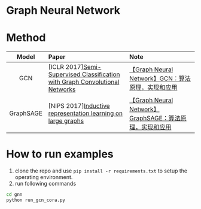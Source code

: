 # Graph Neural Network

# Method


|   Model   | Paper                                                                                                                      | Note                                                                                        |
| :-------: | :------------------------------------------------------------------------------------------------------------------------- | :------------------------------------------------------------------------------------------ |
| GCN  | [ICLR 2017][Semi-Supervised Classification with Graph Convolutional Networks](https://arxiv.org/pdf/1609.02907) | [【Graph Neural Network】GCN：算法原理，实现和应用](https://zhuanlan.zhihu.com/p/78624225)  |
| GraphSAGE  | [NIPS 2017][Inductive representation learning on large graphs](https://papers.nips.cc/paper/6703-inductive-representation-learning-on-large-graphs.pdf) | [【Graph Neural Network】GraphSAGE：算法原理，实现和应用](https://zhuanlan.zhihu.com/p/79637787)  |

# How to run examples
1. clone the repo and use `pip install -r requirements.txt` to setup the operating environment.
2. run following commands
```bash
cd gnn
python run_gcn_cora.py
```

